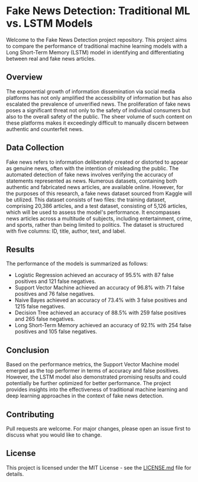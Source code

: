 # Fake News Detection: Traditional ML vs. LSTM Models

Welcome to the Fake News Detection project repository. This project aims to compare the performance of traditional machine learning models with a Long Short-Term Memory (LSTM) model in identifying and differentiating between real and fake news articles. 

## Overview

The exponential growth of information dissemination via social media platforms has not only amplified the accessibility of information but has also escalated the prevalence of unverified news. The proliferation of fake news poses a significant threat not only to the safety of individual consumers but also to the overall safety of the public. The sheer volume of such content on these platforms makes it exceedingly difficult to manually discern between authentic and counterfeit news.

## Data Collection

Fake news refers to information deliberately created or distorted to appear as genuine news, often with the intention of misleading the public. The automated detection of fake news involves verifying the accuracy of statements represented as news. Numerous datasets, containing both authentic and fabricated news articles, are available online. However, for the purposes of this research, a fake news dataset sourced from Kaggle will be utilized. This dataset consists of two files: the training dataset, comprising 20,386 articles, and a test dataset, consisting of 5,126 articles, which will be used to assess the model's performance. It encompasses news articles across a multitude of subjects, including entertainment, crime, and sports, rather than being limited to politics. The dataset is structured with five columns: ID, title, author, text, and label.

## Results

The performance of the models is summarized as follows:

- Logistic Regression achieved an accuracy of 95.5% with 87 false positives and 121 false negatives.
- Support Vector Machine achieved an accuracy of 96.8% with 71 false positives and 76 false negatives.
- Naive Bayes achieved an accuracy of 73.4% with 3 false positives and 1215 false negatives.
- Decision Tree achieved an accuracy of 88.5% with 259 false positives and 265 false negatives.
- Long Short-Term Memory achieved an accuracy of 92.1% with 254 false positives and 105 false negatives.

## Conclusion

Based on the performance metrics, the Support Vector Machine model emerged as the top performer in terms of accuracy and false positives. However, the LSTM model also demonstrated promising results and could potentially be further optimized for better performance. The project provides insights into the effectiveness of traditional machine learning and deep learning approaches in the context of fake news detection.

## Contributing

Pull requests are welcome. For major changes, please open an issue first to discuss what you would like to change.

## License

This project is licensed under the MIT License - see the [LICENSE.md](LICENSE.md) file for details.
